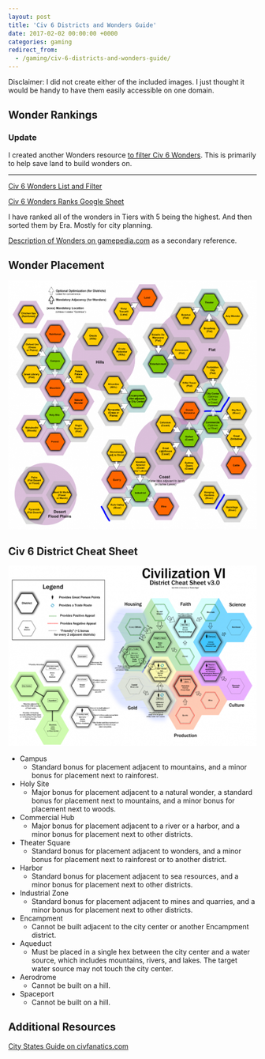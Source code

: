 ```yaml
---
layout: post
title: 'Civ 6 Districts and Wonders Guide'
date: 2017-02-02 00:00:00 +0000
categories: gaming
redirect_from:
  - /gaming/civ-6-districts-and-wonders-guide/
---
```


Disclaimer: I did not create either of the included images. I just thought it would be handy to have them easily accessible on one domain.

## Wonder Rankings

### Update

I created another Wonders resource [to filter Civ 6 Wonders](https://www.civwonders.com/). This is primarily to help save land to build wonders on.

---

[Civ 6 Wonders List and Filter](https://www.civwonders.com/)

[Civ 6 Wonders Ranks Google Sheet](https://docs.google.com/spreadsheets/d/1p3O6lGfavhL0jR9eoE34BzVZmOYGRDN8mwtiJuocJGE/edit#gid=0)

I have ranked all of the wonders in Tiers with 5 being the highest. And then sorted them by Era. Mostly for city planning.

[Description of Wonders on gamepedia.com](http://civ6.gamepedia.com/Wonder) as a secondary reference.

## Wonder Placement

![Civ 6 Wonders Cheat Sheet](/assets/civilization-6-wonders-cheat-sheet-1568x1568.png 'Civ 6 Wonders Cheat Sheet')

## Civ 6 District Cheat Sheet

![Civ 6 District Cheat Sheet v3.0](/assets/civilization-6-district-cheat-sheet-v3.0-1568x1131.png 'Civ 6 District Cheat Sheet v3.0')

- Campus
  - Standard bonus for placement adjacent to mountains, and a minor bonus for placement next to rainforest.
- Holy Site
  - Major bonus for placement adjacent to a natural wonder, a standard bonus for placement next to mountains, and a minor bonus for placement next to woods.
- Commercial Hub
  - Major bonus for placement adjacent to a river or a harbor, and a minor bonus for placement next to other districts.
- Theater Square
  - Standard bonus for placement adjacent to wonders, and a minor bonus for placement next to rainforest or to another district.
- Harbor
  - Standard bonus for placement adjacent to sea resources, and a minor bonus for placement next to other districts.
- Industrial Zone
  - Standard bonus for placement adjacent to mines and quarries, and a minor bonus for placement next to other districts.
- Encampment
  - Cannot be built adjacent to the city center or another Encampment district.
- Aqueduct
  - Must be placed in a single hex between the city center and a water source, which includes mountains, rivers, and lakes. The target water source may not touch the city center.
- Aerodrome
  - Cannot be built on a hill.
- Spaceport
  - Cannot be built on a hill.

## Additional Resources

[City States Guide on civfanatics.com](https://forums.civfanatics.com/resources/guide-to-city-states.25846/)

